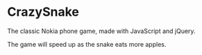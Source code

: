 # CrazySnake
The classic Nokia phone game, made with JavaScript and jQuery.

The game will speed up as the snake eats more apples.
